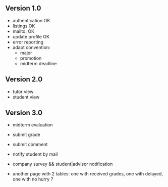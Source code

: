## Version 1.0
- authentication OK
- listings OK
- mailto: OK
- update profile OK
- error reporting
- adapt convention:
    - major
    - promotion
    - midterm deadline


## Version 2.0 ##

- tutor view
- student view

## Version 3.0 ##
- midterm evaluation

- submit grade
- submit comment
- notify student by mail

- company survey && student|advisor notification

- another page with 2 tables: one with received grades, one with delayed, one with no hurry ?
